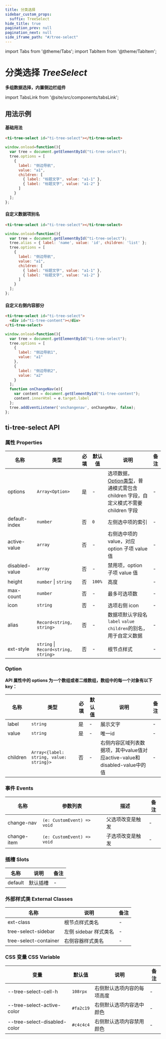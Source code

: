 ```yaml
---
title: 分类选择
sidebar_custom_props:
  suffix: TreeSelect
hide_title: true
pagination_prev: null
pagination_next: null
side_iframe_path: "#/tree-select"
---
```


import Tabs from '@theme/Tabs';
import TabItem from '@theme/TabItem';

# 分类选择 _TreeSelect_
**多组数据选择，内置侧边栏组件**

import TabsLink from '@site/src/components/tabsLink';

<TabsLink id="ti-tree-select-api" />

## 用法示例

#### 基础用法
<Tabs>
<TabItem value="index.html" label="index.html">

```html showLineNumbers
<ti-tree-select id="ti-tree-select"></ti-tree-select>
```
</TabItem>
<TabItem value="index.js" label="index.js">

```js showLineNumbers
window.onload=function(){
  var tree = document.getElementById("ti-tree-select");
  tree.options = [
    {
      label: "侧边导航",
      value: "a1",
      children: [
        { label: "标题文字", value: "a1-1" },
        { label: "标题文字", value: "a1-2" }
      ]
    }
  ];
};
```
</TabItem>
</Tabs>

#### 自定义数据项别名
<Tabs>
<TabItem value="index.html" label="index.html">

```html showLineNumbers
<ti-tree-select id="ti-tree-select"></ti-tree-select>
```
</TabItem>
<TabItem value="index.js" label="index.js">

```js showLineNumbers
window.onload=function(){
  var tree = document.getElementById("ti-tree-select");
  tree.alias = { label: 'name', value: 'id', children: 'list' };
  tree.options = [
    {
      label: "侧边导航",
      value: "a1",
      children: [
        { label: "标题文字", value: "a1-1" },
        { label: "标题文字", value: "a1-2" }
      ]
    }
  ];
};
```
</TabItem>
</Tabs>

#### 自定义右侧内容部分
<Tabs>
<TabItem value="index.html" label="index.html">

```html showLineNumbers
<ti-tree-select id="ti-tree-select">
  <div id="ti-tree-content"></div>
</ti-tree-select>
```
</TabItem>
<TabItem value="index.js" label="index.js">

```js showLineNumbers
window.onload=function(){
  var tree = document.getElementById("ti-tree-select");
  tree.options = [
    {
      label: "侧边导航1",
      value: "a1"
    },
    {
      label: "侧边导航2",
      value: "a2"
    }
  ];
  function onChangeNav(e){
    var content = document.getElementById("ti-tree-content");
    content.innerHtml = e.target.label
  };
  tree.addEventListener('onchangenav', onChangeNav, false);
};
```
</TabItem>
</Tabs>

## ti-tree-select API
### 属性 **Properties**

| 名称          | 类型                                 | 必填 | 默认值 | 说明                                                                   | 备注 |
| ------------- | ------------------------------------ | ---- | ------ | ---------------------------------------------------------------------- | ---- |
| options       | `Array<Option>`                      | 是   | -      | 选项数据，[Option类型](#option)，普通模式需包含 children 字段，自定义模式不需要 children 字段 | -    |
| default-index  | `number`                             | 否   | `0`    | 左侧选中项的索引                                                       | -    |
| active-value   | `array`                              | 否   | -      | 右侧选中项的 value，对应option 子项 value 值                           | -    |
| disabled-value | `array`                              | 否   | -      | 禁用项，option 子项 value 值                                           | -    |
| height        | `number` \| `string`                 | 否   | `100%` | 高度                                                                   | -    |
| max-count      | `number`                             | 否   | -      | 最多可选项数                                                           | -    |
| icon          | `string`                             | 否   | -      | 选项右侧 icon                                                          | -    |
| alias         | `Record<string, string>`             | 否   | -      | 数据项默认字段名`label` `value` `children`的别名，用于自定义数据                                    | -    |
| ext-style      | `string` \| `Record<string, string>` | 否   | -      | 根节点样式                                                             | -    |

### Option
**API 属性中的 options 为一个数组或者二维数组，数组中的每一个对象有以下 key：**

| 名称     | 类型                                    | 必填 | 默认值 | 说明                                                                    | 备注 |
| -------- | --------------------------------------- | ---- | ------ | ----------------------------------------------------------------------- | ---- |
| label    | `string`                                | 是   | -      | 展示文字                                                                | -    |
| value    | `string`                                | 是   | -      | 唯一id                                                                  | -    |
| children | `Array<{label: string, value: string}>` | 否   | -      | 右侧内容区域列表数据项，其中value值对应active-value和disabled-value中的值 | -    |

### 事件 **Events**

| 名称         | 参数列表                                                                                               | 描述             | 备注 |
| ------------ | ------------------------------------------------------------------------------------------------------ | ---------------- | ---- |
| change-nav  | `(e: CustomEvent) => void`                                    | 父选项改变是触发 | -    |
| change-item | `(e: CustomEvent) => void` | 子选项改变是触发 | -    |

### 插槽 **Slots**

| 名称    | 说明     | 备注 |
| ------- | -------- | ---- |
| default | 默认插槽 | -    |

### 外部样式类 **External Classes**

| 名称                | 说明                  | 备注 |
| ------------------- | --------------------- | ---- |
| ext-class            | 根节点样式类名        | -    |
| tree-select-sidebar   | 左侧 sidebar 样式类名 | -    |
| tree-select-container | 右侧容器样式类名      | -    |

### CSS 变量 **CSS Variable**

| 变量                         | 默认值  | 说明                       | 备注 |
| ---------------------------- | ------- | -------------------------- | ---- |
| --tree-select-cell-h         | `108rpx` | 右侧默认选项内容的每项高度 | - |
| --tree-select-active-color   | `#fa2c19` | 右侧默认选项内容选中颜色   | - |
| --tree-select-disabled-color | `#c4c4c4` | 右侧默认选项内容禁用颜色   | - |